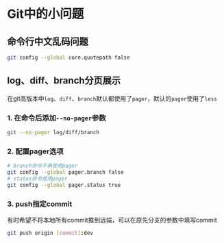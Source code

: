 # Git中的小问题

## 命令行中文乱码问题

```bash
git config --global core.quotepath false
```

## log、diff、branch分页展示

在git高版本中`log`、`diff`、`branch`默认都使用了`pager`，默认的`pager`使用了`less`

### 1. 在命令后添加`--no-pager`参数

```bash
git --no-pager log/diff/branch
```

### 2. 配置pager选项

```bash
# branch命令不再使用pager
git config --global pager.branch false   
# status命令使用pager 
git config --global pager.status true    
```

### 3. push指定commit

有时希望不将本地所有commit推到远端，可以在原先分支的参数中填写commit

```bash
git push origin [commit]:dev
```
